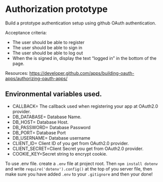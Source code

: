 # Authorization prototype

Build a prototype authentication setup using github OAuth authentication.

Acceptance criteria:

- The user should be able to register
- The user should be able to sign in
- The user should be able to log out
- When the is signed in, display the text “logged in” in the bottom of the page.

Resources: https://developer.github.com/apps/building-oauth-apps/authorizing-oauth-apps/

## Environmental variables used.

- CALLBACK= The callback used when registering your app at OAuth2.0 provider.
- DB_DATABASE= Database Name.
- DB_HOST= Database Host.
- DB_PASSWORD= Database Password
- DB_PORT= Database Port
- DB_USERNAME= Database username
- CLIENT_ID= Client ID of you get from OAuth2.0 provider.
- CLIENT_SECRET=Client Secret you get from OAuth2.0 provider.
- COOKIE_KEY=Secret string to encrypt cookie.

To use .env file. create a `.env` file at project root. Then `npm install dotenv` and write `require('dotenv').config()` at the top of you server file, then make sure you have added `.env` to your `.gitignore` and then your done!
